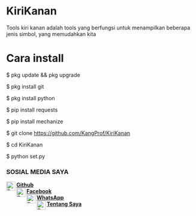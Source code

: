 # KiriKanan

Tools kiri kanan adalah tools yang berfungsi untuk menampilkan beberapa jenis simbol, yang memudahkan kita

# Cara install

$ pkg update && pkg upgrade

$ pkg install git

$ pkg install python

$ pip install requests

$ pip install mechanize

$ git clone https://github.com/KangProf/KiriKanan

$ cd KiriKanan

$ python set.py

### SOSIAL MEDIA SAYA 

 [<img alt="ProfAcc Github" align="left" width="24px" src="https://cdn.jsdelivr.net/npm/simple-icons@v3/icons/github.svg" /> <b>Github</b>](https://github.com/KangProf/)<br />  [<img alt="ProfAcc Facebook" align="left" width="24px" src="https://cdn.jsdelivr.net/npm/simple-icons@v3/icons/facebook.svg" /> <b>Facebook</b>](https://www.facebook.com/MauApaNJING)<br />  [<img alt="ProfAcc Whatsapp" align="left" width="24px" src="https://cdn.jsdelivr.net/npm/simple-icons@v3/icons/whatsapp.svg" /> <b>WhatsApp</b>](https://wa.me/6281326977165?text=Asalamualaikum+Mas)<br />  [<img alt="ProfAcc Tentang Saya" align="left" width="24px" src="https://cdn.jsdelivr.net/npm/simple-icons@v3/icons/blogger.svg" /> <b>Tentang Saya</b>](https://tutorkhusus.000webhostapp.com)<br />
